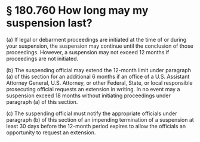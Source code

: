 # § 180.760   How long may my suspension last?

(a) If legal or debarment proceedings are initiated at the time of or during your suspension, the suspension may continue until the conclusion of those proceedings. However, a suspension may not exceed 12 months if proceedings are not initiated.


(b) The suspending official may extend the 12-month limit under paragraph (a) of this section for an additional 6 months if an office of a U.S. Assistant Attorney General, U.S. Attorney, or other Federal, State, or local responsible prosecuting official requests an extension in writing. In no event may a suspension exceed 18 months without initiating proceedings under paragraph (a) of this section.


(c) The suspending official must notify the appropriate officials under paragraph (b) of this section of an impending termination of a suspension at least 30 days before the 12-month period expires to allow the officials an opportunity to request an extension.




